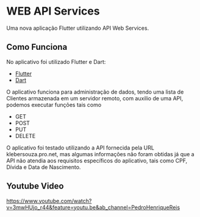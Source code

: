 # WEB API Services

Uma nova aplicação Flutter utilizando API Web Services.

## Como Funciona

No aplicativo foi utilizado Flutter e Dart:

- [Flutter](https://flutter.dev/docs/get-started/codelab)
- [Dart](https://dart.dev/)

O aplicativo funciona para administração de dados, tendo uma lista de Clientes armazenada em um servidor remoto, com auxilio de uma API, podemos executar funções tais como 
  
  - GET
  - POST
  - PUT
  - DELETE
  
O aplicativo foi testado utilizando a API fornecida pela URL klebersouza.pro.net, mas algumas informações não foram obtidas já que a API não atendia aos requisitos específicos do aplicativo, tais como CPF, Dívida e Data de Nascimento.

## Youtube Video

https://www.youtube.com/watch?v=3mwHUjo_r44&feature=youtu.be&ab_channel=PedroHenriqueReis
